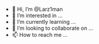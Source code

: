 - 👋 Hi, I’m @Larz1man
- 👀 I’m interested in ...
- 🌱 I’m currently learning ...
- 💞️ I’m looking to collaborate on ...
- 📫 How to reach me ...

<!---
Larz1man/Larz1man is a ✨ special ✨ repository because its `README.md` (this file) appears on your GitHub profile.
You can click the Preview link to take a look at your changes.
--->
